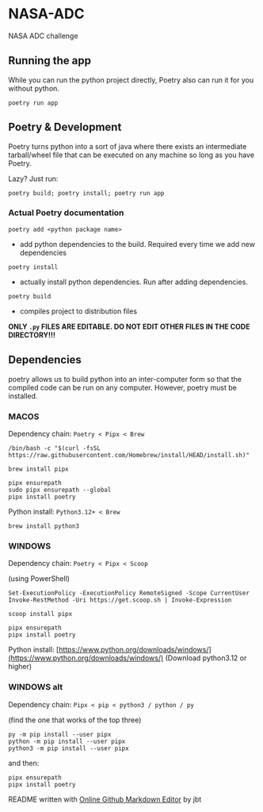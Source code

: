 # NASA-ADC
NASA ADC challenge

## Running the app
While you can run the python project directly, Poetry also can run it for you without python.
```
poetry run app
```
## Poetry & Development
Poetry turns python into a sort of java where there exists an intermediate tarball/wheel file that can be executed on any machine so long as you have Poetry.

Lazy? Just run:
```
poetry build; poetry install; poetry run app
```
### Actual Poetry documentation
```
poetry add <python package name>
```
- add python dependencies to the build. Required every time we add new dependencies

```
poetry install
```
- actually install python dependencies. Run after adding dependencies.

```
poetry build
```
- compiles project to distribution files

**ONLY `.py` FILES ARE EDITABLE. DO NOT EDIT OTHER FILES IN THE CODE DIRECTORY!!!**


## Dependencies
poetry allows us to build python into an inter-computer form so that the compiled code can be run on any computer.
However, poetry must be installed.

### MACOS
Dependency chain: `Poetry < Pipx < Brew`
```
/bin/bash -c "$(curl -fsSL https://raw.githubusercontent.com/Homebrew/install/HEAD/install.sh)"

brew install pipx

pipx ensurepath
sudo pipx ensurepath --global
pipx install poetry
```
Python install: `Python3.12+ < Brew`
```
brew install python3
```
### WINDOWS
Dependency chain: `Poetry < Pipx < Scoop`

(using PowerShell)
```
Set-ExecutionPolicy -ExecutionPolicy RemoteSigned -Scope CurrentUser
Invoke-RestMethod -Uri https://get.scoop.sh | Invoke-Expression

scoop install pipx

pipx ensurepath
pipx install poetry
```
Python install: [https://www.python.org/downloads/windows/](https://www.python.org/downloads/windows/)
(Download python3.12 or higher)



### WINDOWS alt
Dependency chain: `Pipx < pip < python3 / python / py`

(find the one that works of the top three)
```
py -m pip install --user pipx
python -m pip install --user pipx
python3 -m pip install --user pipx
```
and then:
```
pipx ensurepath
pipx install poetry
```


README written with [Online Github Markdown Editor](https://jbt.github.io/markdown-editor/) by jbt
